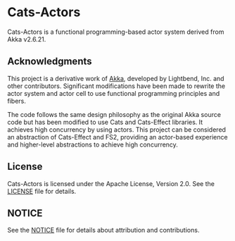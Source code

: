 # Cats-Actors

Cats-Actors is a functional programming-based actor system derived from Akka v2.6.21.

## Acknowledgments

This project is a derivative work of [Akka](https://www.akka.io/), developed by Lightbend, Inc. and other contributors. Significant modifications have been made to rewrite the actor system and actor cell to use functional programming principles and fibers.

The code follows the same design philosophy as the original Akka source code but has been modified to use Cats and Cats-Effect libraries. It achieves high concurrency by using actors. This project can be considered an abstraction of Cats-Effect and FS2, providing an actor-based experience and higher-level abstractions to achieve high concurrency.

## License

Cats-Actors is licensed under the Apache License, Version 2.0. See the [LICENSE](LICENSE) file for details.

## NOTICE

See the [NOTICE](NOTICE) file for details about attribution and contributions.
